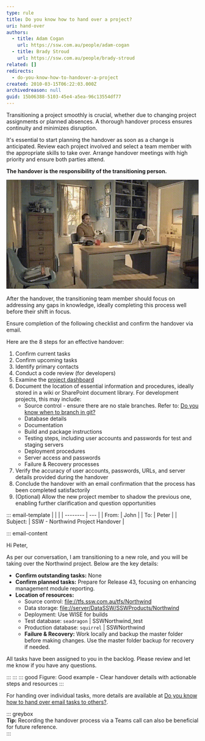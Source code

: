 ```yaml
---
type: rule
title: Do you know how to hand over a project?
uri: hand-over
authors:
  - title: Adam Cogan
    url: https://ssw.com.au/people/adam-cogan
  - title: Brady Stroud
    url: https://ssw.com.au/people/brady-stroud
related: []
redirects:
  - do-you-know-how-to-handover-a-project
created: 2010-03-15T06:22:03.000Z
archivedreason: null
guid: 15b06388-5103-45e4-a5ea-96c13554df77
---
```


Transitioning a project smoothly is crucial, whether due to changing project assignments or planned absences. A thorough handover process ensures continuity and minimizes disruption.

It's essential to start planning the handover as soon as a change is anticipated. Review each project involved and select a team member with the appropriate skills to take over. Arrange handover meetings with high priority and ensure both parties attend.

**The handover is the responsibility of the transitioning person.**

![Figure: This is not how you hand over a project](handover-project.gif)

After the handover, the transitioning team member should focus on addressing any gaps in knowledge, ideally completing this process well before their shift in focus.

Ensure completion of the following checklist and confirm the handover via email.

<!--endintro-->

Here are the 8 steps for an effective handover:

1. Confirm current tasks
2. Confirm upcoming tasks
3. Identify primary contacts
4. Conduct a code review (for developers)
5. Examine the [project dashboard](/use-a-project-portal-for-your-team-and-client)
6. Document the location of essential information and procedures, ideally stored in a wiki or SharePoint document library. For development projects, this may include:
   * Source control - ensure there are no stale branches. Refer to: [Do you know when to branch in git?](/do-you-know-when-to-branch-in-git)
   * Database details
   * Documentation
   * Build and package instructions
   * Testing steps, including user accounts and passwords for test and staging servers
   * Deployment procedures
   * Server access and passwords
   * Failure & Recovery processes
7. Verify the accuracy of user accounts, passwords, URLs, and server details provided during the handover
8. Conclude the handover with an email confirmation that the process has been completed satisfactorily
9. (Optional) Allow the new project member to shadow the previous one, enabling further clarification and question opportunities

::: email-template
|          |     |
| -------- | --- |
| From:    | John |
| To:      | Peter |
| Subject: | SSW - Northwind Project Handover |

::: email-content

Hi Peter,

As per our conversation, I am transitioning to a new role, and you will be taking over the Northwind project. Below are the key details:

* **Confirm outstanding tasks:** None
* **Confirm planned tasks:** Prepare for Release 43, focusing on enhancing management module reporting.
* **Location of resources:**
  * Source control: [file://tfs.ssw.com.au/tfs/Northwind](#)
  * Data storage: [file://server/DataSSW/SSWProducts/Northwind](#)
  * Deployment: Use WISE for builds
  * Test database: `seadragon` | SSWNorthwind_test
  * Production database: `squirrel` | SSWNorthwind
  * **Failure & Recovery:** Work locally and backup the master folder before making changes. Use the master folder backup for recovery if needed.

All tasks have been assigned to you in the backlog. Please review and let me know if you have any questions.

:::
:::
::: good
Figure: Good example - Clear handover details with actionable steps and resources
:::

For handing over individual tasks, more details are available at [Do you know how to hand over email tasks to others?](/how-to-hand-over-tasks-to-others).

::: greybox  
**Tip:** Recording the handover process via a Teams call can also be beneficial for future reference.  
:::